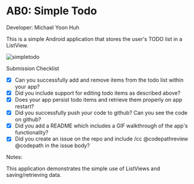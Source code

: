 # AB0: Simple Todo

Developer: Michael Yoon Huh

This is a simple Android application that stores the user's TODO list in a ListView.

![simpletodo](https://cloud.githubusercontent.com/assets/1645482/12503704/a62d239e-c08b-11e5-8296-7cb2bb36d6e0.gif)

Submission Checklist

* [x] Can you successfully add and remove items from the todo list within your app?
* [x] Did you include support for editing todo items as described above?
* [x] Does your app persist todo items and retrieve them properly on app restart?
* [x] Did you successfully push your code to github? Can you see the code on github?
* [x] Did you add a README which includes a GIF walkthrough of the app's functionality?
* [x] Did you create an issue on the repo and include /cc @codepathreview @codepath in the issue body?
 
Notes:

This application demonstrates the simple use of ListViews and saving/retrieving data.
